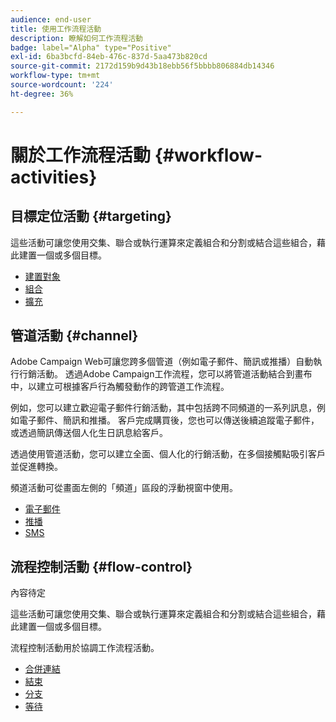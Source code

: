 ```yaml
---
audience: end-user
title: 使用工作流程活動
description: 瞭解如何工作流程活動
badge: label="Alpha" type="Positive"
exl-id: 6ba3bcfd-84eb-476c-837d-5aa473b820cd
source-git-commit: 2172d159b9d43b18ebb56f5bbbb806884db14346
workflow-type: tm+mt
source-wordcount: '224'
ht-degree: 36%

---
```



# 關於工作流程活動 {#workflow-activities}

## 目標定位活動 {#targeting}

這些活動可讓您使用交集、聯合或執行運算來定義組合和分割或結合這些組合，藉此建置一個或多個目標。

* [建置對象](build-audience.md)
* [組合](combine.md)
* [擴充](enrichment.md)

## 管道活動 {#channel}

Adobe Campaign Web可讓您跨多個管道（例如電子郵件、簡訊或推播）自動執行行銷活動。 透過Adobe Campaign工作流程，您可以將管道活動結合到畫布中，以建立可根據客戶行為觸發動作的跨管道工作流程。

例如，您可以建立歡迎電子郵件行銷活動，其中包括跨不同頻道的一系列訊息，例如電子郵件、簡訊和推播。 客戶完成購買後，您也可以傳送後續追蹤電子郵件，或透過簡訊傳送個人化生日訊息給客戶。

透過使用管道活動，您可以建立全面、個人化的行銷活動，在多個接觸點吸引客戶並促進轉換。

頻道活動可從畫面左側的「頻道」區段的浮動視窗中使用。

* [電子郵件](email.md)
* [推播](push.md)
* [SMS](sms.md)

## 流程控制活動 {#flow-control}

內容待定

<!--à reformuler-->這些活動可讓您使用交集、聯合或執行運算來定義組合和分割或結合這些組合，藉此建置一個或多個目標。

流程控制活動用於協調工作流程活動。


* [合併連結](and-join.md)
* [結束](end.md)
* [分支](fork.md)
* [等待](wait.md)


<!--
## Data management activities {#data-management}

overview: what they're used for
which use case you can perform with them

list available activites + short description + ref to section
-->

